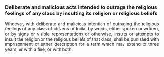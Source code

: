 ### Deliberate and malicious acts intended to outrage the religious feelings of any class by insulting its religion or religious beliefs
<div style="text-align: justify">

Whoever, with deliberate and malicious intention of outraging the religious feelings of any class of citizens of India, by words, either spoken or written, or by signs or visible representations or otherwise, insults or attempts to insult the religion or the religious beliefs of that class, shall be punished with imprisonment of either description for a term which may extend to three years, or with a fine, or with both.
 
</div>

